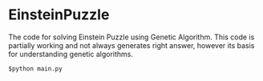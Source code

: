 # EinsteinPuzzle
The code for solving Einstein Puzzle using Genetic Algorithm.
This code is partially working and not always generates right answer, however its basis for understanding genetic algorithms.

```python 
$python main.py 

``` 
